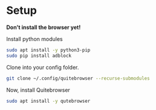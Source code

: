 # Setup

**Don't install the browser yet!**

Install python modules

```bash
sudo apt install -y python3-pip
sudo pip install adblock
```

Clone into your config folder.

```bash
git clone ~/.config/quitebrowser --recurse-submodules
```
Now, install Quitebrowser

```bash
sudo apt install -y qutebrowser
```
